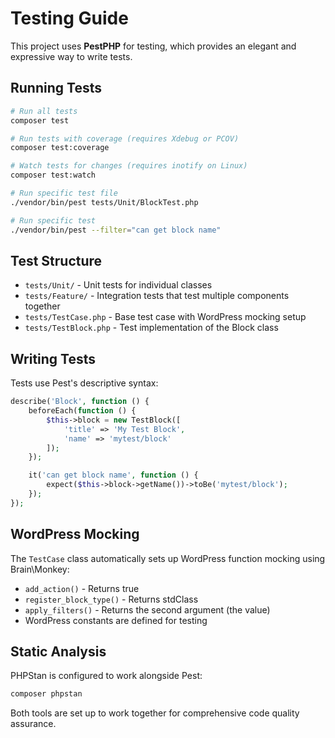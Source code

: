 # Testing Guide

This project uses **PestPHP** for testing, which provides an elegant and expressive way to write tests.

## Running Tests

```bash
# Run all tests
composer test

# Run tests with coverage (requires Xdebug or PCOV)
composer test:coverage

# Watch tests for changes (requires inotify on Linux)
composer test:watch

# Run specific test file
./vendor/bin/pest tests/Unit/BlockTest.php

# Run specific test
./vendor/bin/pest --filter="can get block name"
```

## Test Structure

- `tests/Unit/` - Unit tests for individual classes
- `tests/Feature/` - Integration tests that test multiple components together
- `tests/TestCase.php` - Base test case with WordPress mocking setup
- `tests/TestBlock.php` - Test implementation of the Block class

## Writing Tests

Tests use Pest's descriptive syntax:

```php
describe('Block', function () {
    beforeEach(function () {
        $this->block = new TestBlock([
            'title' => 'My Test Block',
            'name' => 'mytest/block'
        ]);
    });

    it('can get block name', function () {
        expect($this->block->getName())->toBe('mytest/block');
    });
});
```

## WordPress Mocking

The `TestCase` class automatically sets up WordPress function mocking using Brain\Monkey:

- `add_action()` - Returns true
- `register_block_type()` - Returns stdClass
- `apply_filters()` - Returns the second argument (the value)
- WordPress constants are defined for testing

## Static Analysis

PHPStan is configured to work alongside Pest:

```bash
composer phpstan
```

Both tools are set up to work together for comprehensive code quality assurance.
